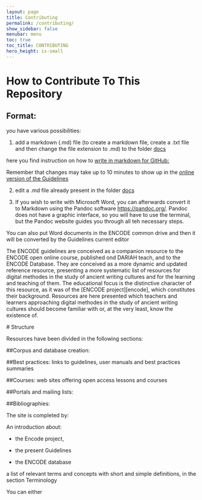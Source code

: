 ```yaml
---
layout: page
title: Contributing
permalink: /contributing/
show_sidebar: false
menubar: menu
toc: true
toc_title: CONTRIBUTING
hero_height: is-small
---
```


# How to Contribute To This Repository

## Format:

you have various possibilities:

1. add  a markdown (.md) file (to create a markdown file, create a .txt file and then change the file extension to .md) 
to the folder [docs](https://github.com/Encode-guidelines/guidelines/tree/gh-pages/docs)

here you find instruction on how to
[write in markdown for GitHub:](https://docs.github.com/en/get-started/writing-on-github/getting-started-with-writing-and-formatting-on-github/basic-writing-and-formatting-syntax)

Remember that changes may take up to 10 minutes to show up in the [online version of the Guidelines](https://encode-guidelines.github.io/guidelines/)

2. edit a .md file already present in the folder [docs](https://github.com/Encode-guidelines/guidelines/tree/gh-pages/docs)
 
3. If you wish to write with Microsoft Word, you can afterwards convert it to Markdown using the Pandoc software https://pandoc.org/. 
Pandoc does not have a graphic interface, so you will have to use the terminal, but the Pandoc website guides you through all teh necessary steps.

You can also put Word documents in the ENCODE common drive and then it will be converted by the Guidelines current editor


The ENCODE guidelines are conceived as a companion resource to the ENCODE open online course,
published ond DARIAH teach, and to the ENCODE Database. They are conceived as a more dynamic and updated reference resource,
presenting a more systematic list of resources for digital methodes in the study of ancient writing cultures and for the learning and teaching of them.
The educational focus is the distinctive character of this resource, as it was of the [ENCODE project][encode], which constitutes their background.
Resources are here presented which teachers and learners approaching digital methodes in the study of ancient writing cultures should become familiar with or, 
at the very least, know the existence of. 

# Structure

Resources have been divided in the following sections:

##Corpus and database creation:

##Best practices:
links to guidelines, user manuals and best practices summaries

##Courses:
web sites offering open access lessons and courses

##Portals and mailing lists:

##Bibliographies:

The site is completed by:

An introduction about:

- the Encode project,

- the present Guidelines

- the ENCODE database

 a list of relevant terms and concepts with short and simple definitions, in the section Terminology

You can either